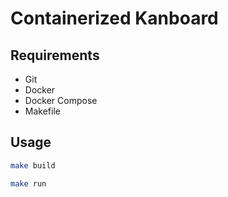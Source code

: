 # Containerized Kanboard

## Requirements

- Git
- Docker
- Docker Compose
- Makefile

## Usage

```sh
make build
```

```sh
make run
```
